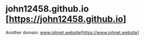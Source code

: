 # john12458.github.io [https://john12458.github.io]

Another domain: www.johnet.website[https://www.johnet.website]
